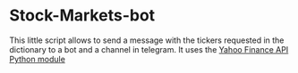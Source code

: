 # Stock-Markets-bot
This little script allows to send a message with the tickers requested in the dictionary to a bot and a channel in telegram.  It uses the [Yahoo Finance API Python module](https://pypi.org/project/yfinance/)
